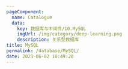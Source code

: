 ```yaml
---
pageComponent: 
  name: Catalogue
  data: 
    key: 数据库与中间件/10.MySQL
    imgUrl: /img/category/deep-learning.png
    description: 关系型数据库
title: MySQL
permalink: /database/MySQL/
date: 2023-06-02 10:49:20
---
```

